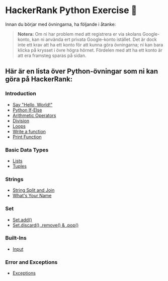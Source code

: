 # HackerRank Python Exercise 🐍

Innan du börjar med övningarna, ha följande i åtanke:

> **Notera:** Om ni har problem med att registrera er via skolans Google-konto, kan ni använda ert privata Google-konto istället. Det är dock inte ett krav att ha ett konto för att kunna göra övningarna; ni kan bara klicka på krysset i övre högra hörnet. Fördelen med att ha ett konto är att era framsteg sparas på sidan.

## Här är en lista över Python-övningar som ni kan göra på HackerRank:

### Introduction
- [Say "Hello, World!"](https://www.hackerrank.com/challenges/py-hello-world/problem?isFullScreen=true)
- [Python If-Else](https://www.hackerrank.com/challenges/py-if-else/problem?isFullScreen=true)
- [Arithmetic Operators](https://www.hackerrank.com/challenges/python-arithmetic-operators/problem?isFullScreen=true)
- [Division](https://www.hackerrank.com/challenges/python-division/problem?isFullScreen=true)
- [Loops](https://www.hackerrank.com/challenges/python-loops/problem?isFullScreen=true)
- [Write a function](https://www.hackerrank.com/challenges/python-division/problem?isFullScreen=true)
- [Print Function](https://www.hackerrank.com/challenges/python-print/problem?isFullScreen=true)

### Basic Data Types
- [Lists](https://www.hackerrank.com/challenges/python-lists/problem?isFullScreen=true)
- [Tuples](https://www.hackerrank.com/challenges/python-tuples/problem?isFullScreen=true)

### Strings
- [String Split and Join](https://www.hackerrank.com/challenges/python-string-split-and-join/problem?isFullScreen=true)
- [What's Your Name](https://www.hackerrank.com/challenges/whats-your-name/problem?isFullScreen=true)

### Set
- [Set.add()](https://www.hackerrank.com/challenges/py-set-add/problem?isFullScreen=true)
- [Set.discard(),.remove() & .pop()](https://www.hackerrank.com/challenges/py-set-discard-remove-pop/problem?isFullScreen=true)

### Built-Ins
- [Input](https://www.hackerrank.com/challenges/input/problem?isFullScreen=true)

### Error and Exceptions
- [Exceptions](https://www.hackerrank.com/challenges/exceptions/problem?isFullScreen=true)



